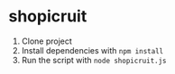 # shopicruit
1. Clone project
2. Install dependencies with `npm install`
3. Run the script with `node shopicruit.js`
